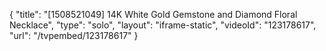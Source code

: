 {
    "title": "[1508521049] 14K White Gold Gemstone and Diamond Floral Necklace",
    "type": "solo",
    "layout": "iframe-static",
    "videoId": "123178617",
    "url": "\/tvpembed\/123178617"
}
